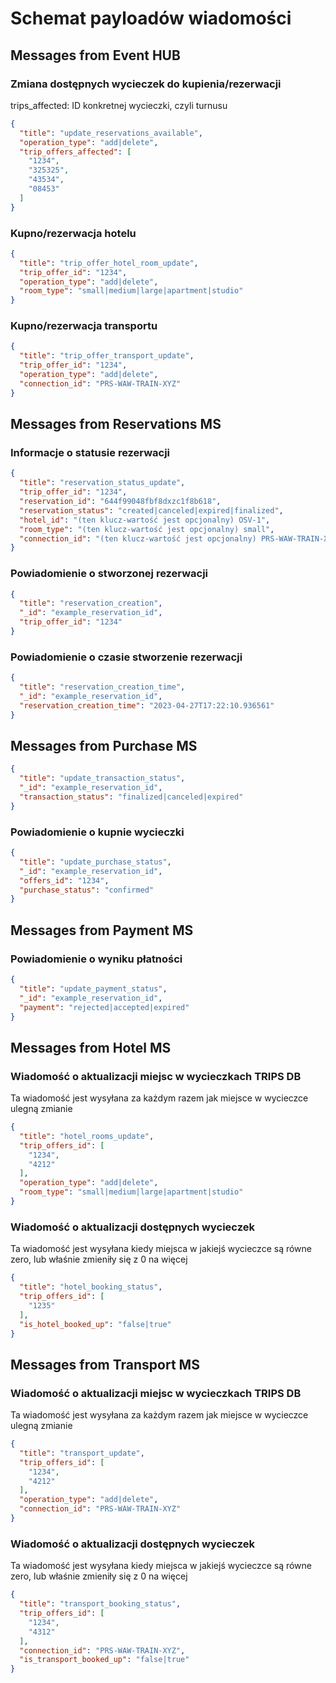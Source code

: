 # Schemat payloadów wiadomości

## Messages from **Event HUB**

### Zmiana dostępnych wycieczek do kupienia/rezerwacji

trips_affected: ID konkretnej wycieczki, czyli turnusu

```json
{
  "title": "update_reservations_available",
  "operation_type": "add|delete",
  "trip_offers_affected": [
    "1234",
    "325325",
    "43534",
    "08453"
  ]
}
```

### Kupno/rezerwacja hotelu

```json
{
  "title": "trip_offer_hotel_room_update",
  "trip_offer_id": "1234",
  "operation_type": "add|delete",
  "room_type": "small|medium|large|apartment|studio"
}
```

### Kupno/rezerwacja transportu

```json
{
  "title": "trip_offer_transport_update",
  "trip_offer_id": "1234",
  "operation_type": "add|delete",
  "connection_id": "PRS-WAW-TRAIN-XYZ"
}
```

## Messages from **Reservations MS**

### Informacje o statusie rezerwacji

```json
{
  "title": "reservation_status_update",
  "trip_offer_id": "1234",
  "reservation_id": "644f99048fbf8dxzc1f8b618",
  "reservation_status": "created|canceled|expired|finalized",
  "hotel_id": "(ten klucz-wartość jest opcjonalny) OSV-1",
  "room_type": "(ten klucz-wartość jest opcjonalny) small",
  "connection_id": "(ten klucz-wartość jest opcjonalny) PRS-WAW-TRAIN-XYZ"
}
```

### Powiadomienie o stworzonej rezerwacji

```json
{
  "title": "reservation_creation",
  "_id": "example_reservation_id",
  "trip_offer_id": "1234"
}
```

### Powiadomienie o czasie stworzenie rezerwacji

```json
{
  "title": "reservation_creation_time",
  "_id": "example_reservation_id",
  "reservation_creation_time": "2023-04-27T17:22:10.936561"
}
```

## Messages from **Purchase MS**

```json
{
  "title": "update_transaction_status",
  "_id": "example_reservation_id",
  "transaction_status": "finalized|canceled|expired"
}
```

### Powiadomienie o kupnie wycieczki

```json
{
  "title": "update_purchase_status",
  "_id": "example_reservation_id",
  "offers_id": "1234",
  "purchase_status": "confirmed"
}
```

## Messages from **Payment MS**

### Powiadomienie o wyniku płatności

```json
{
  "title": "update_payment_status",
  "_id": "example_reservation_id",
  "payment": "rejected|accepted|expired"
}
```

## Messages from **Hotel MS**

### Wiadomość o aktualizacji miejsc w wycieczkach TRIPS DB

Ta wiadomość jest wysyłana za każdym razem jak miejsce w wycieczce ulegną zmianie

```json
{
  "title": "hotel_rooms_update",
  "trip_offers_id": [
    "1234",
    "4212"
  ],
  "operation_type": "add|delete",
  "room_type": "small|medium|large|apartment|studio"
}
```

### Wiadomość o aktualizacji dostępnych wycieczek

Ta wiadomość jest wysyłana kiedy miejsca w jakiejś wycieczce są równe zero, lub właśnie zmieniły się z 0 na więcej

```json
{
  "title": "hotel_booking_status",
  "trip_offers_id": [
    "1235"
  ],
  "is_hotel_booked_up": "false|true"
}
```

## Messages from **Transport MS**

### Wiadomość o aktualizacji miejsc w wycieczkach TRIPS DB

Ta wiadomość jest wysyłana za każdym razem jak miejsce w wycieczce ulegną zmianie

```json
{
  "title": "transport_update",
  "trip_offers_id": [
    "1234",
    "4212"
  ],
  "operation_type": "add|delete",
  "connection_id": "PRS-WAW-TRAIN-XYZ"
}
```

### Wiadomość o aktualizacji dostępnych wycieczek

Ta wiadomość jest wysyłana kiedy miejsca w jakiejś wycieczce są równe zero, lub właśnie zmieniły się z 0 na więcej

```json
{
  "title": "transport_booking_status",
  "trip_offers_id": [
    "1234",
    "4312"
  ],
  "connection_id": "PRS-WAW-TRAIN-XYZ",
  "is_transport_booked_up": "false|true"
}
```
